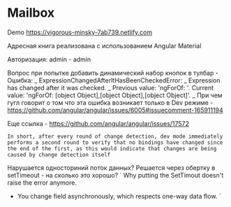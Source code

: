 # Mailbox

Demo https://vigorous-minsky-7ab739.netlify.com

Адресная книга реализована с использованием Angular Material

Авторизация: admin - admin

Вопрос при попытке добавить динамический набор кнопок в тулбар - 
Oшибка:
_ ExpressionChangedAfterItHasBeenCheckedError:
_ Expression has changed after it was checked.
_ Previous value: 'ngForOf: '. Current value: 'ngForOf: [object Object],[object Object],[object Object]'.
_ При чем гугл говорит о том что эта ошибка возникает только в Dev режиме - https://github.com/angular/angular/issues/6005#issuecomment-165911194

Еще ссылка - https://github.com/angular/angular/issues/17572

```
In short, after every round of change detection, dev mode immediately performs a second round to verify that no bindings have changed since the end of the first, as this would indicate that changes are being caused by change detection itself
```
Нарушается односториний поток данных? Решается через обертку в setTimeout - на сколько это хорошо?
`
Why putting the SetTimout doesn't raise the error anymore.
 - You change field asynchronously, which respects one-way data flow.
`
